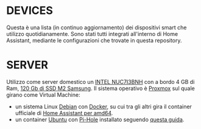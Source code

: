 # DEVICES
Questa è una lista (in continuo aggiornamento) dei dispositivi smart che utilizzo quotidianamente. Sono stati tutti integrati all'interno di Home Assistant, mediante le configurazioni che trovate in questa repository.

# SERVER
Utilizzo come server domestico un [INTEL NUC7I3BNH] con a bordo 4 GB di Ram, [120 Gb di SSD M2 Samsung].
Il sistema operativo è [Proxmox] sul quale girano come Virtual Machine:
 - un sistema Linux [Debian] con [Docker], su cui tra gli altri gira il container ufficiale di [Home Assistant per amd64].
 - un container [Ubuntu] con [Pi-Hole] installato seguendo [questa guida].

[INTEL NUC7I3BNH]: <https://amzn.to/2TTdeDw>
[120 Gb di SSD M2 Samsung]: <https://amzn.to/2HDHZWw>
[Proxmox]: <https://www.proxmox.com/en/>
[Debian]: <https://www.debian.org/>
[Docker]: <https://www.docker.com/>
[Home Assistant per amd64]: <https://diyfuturism.com/index.php/2018/03/20/pi-to-nuc-part-1-migrating-hass-io-to-a-virtual-machine-proxmox-docker/>
[Ubuntu]: <https://www.ubuntu-it.org/>
[Pi-Hole]: <https://pi-hole.net/>
[questa guida]: <https://www.linuxincluded.com/install-pi-hole-on-ubuntu/>
